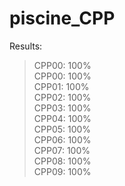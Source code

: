 # piscine_CPP

Results:
>CPP00: 100%\
CPP00:  100%\
CPP01:  100%\
CPP02:  100%\
CPP03:  100%\
CPP04:  100%\
CPP05:  100%\
CPP06:  100%\
CPP07:  100%\
CPP08:  100%\
CPP09:  100%
